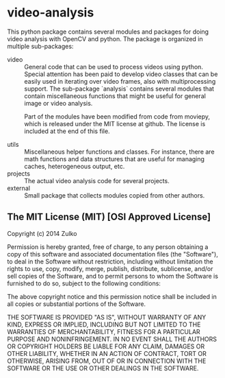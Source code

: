 video-analysis
==============
This python package contains several modules and packages for doing video analysis with OpenCV and python.
The package is organized in multiple sub-packages:

<dl>
<dt>video</dt>
<dd>
General code that can be used to process videos using python.
Special attention has been paid to develop video classes that can be easily
used in iterating over video frames, also with multiprocessing support.
The sub-package `analysis` contains several modules that contain miscellaneous
functions that might be useful for general image or video analysis.

Part of the modules have been modified from code from moviepy, which
is released under the MIT license at github. The license is included
at the end of this file.
</dd>
<dt>utils</dt>
<dd>
Miscellaneous helper functions and classes.
For instance, there are math functions and data structures that are useful for
managing caches, heterogeneous output, etc.
</dd>
<dt>projects</dt>
<dd>
The actual video analysis code for several projects.
</dd>
<dt>external</dt>
<dd>
Small package that collects modules copied from other authors.
</dd>
</dl>


The MIT License (MIT) [OSI Approved License]
--------------------------------------------

Copyright (c) 2014 Zulko

Permission is hereby granted, free of charge, to any person obtaining a copy
of this software and associated documentation files (the "Software"), to deal
in the Software without restriction, including without limitation the rights
to use, copy, modify, merge, publish, distribute, sublicense, and/or sell
copies of the Software, and to permit persons to whom the Software is
furnished to do so, subject to the following conditions:

The above copyright notice and this permission notice shall be included in
all copies or substantial portions of the Software.

THE SOFTWARE IS PROVIDED "AS IS", WITHOUT WARRANTY OF ANY KIND, EXPRESS OR
IMPLIED, INCLUDING BUT NOT LIMITED TO THE WARRANTIES OF MERCHANTABILITY,
FITNESS FOR A PARTICULAR PURPOSE AND NONINFRINGEMENT. IN NO EVENT SHALL THE
AUTHORS OR COPYRIGHT HOLDERS BE LIABLE FOR ANY CLAIM, DAMAGES OR OTHER
LIABILITY, WHETHER IN AN ACTION OF CONTRACT, TORT OR OTHERWISE, ARISING FROM,
OUT OF OR IN CONNECTION WITH THE SOFTWARE OR THE USE OR OTHER DEALINGS IN
THE SOFTWARE.
